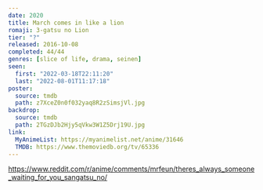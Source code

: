 ```yaml
---
date: 2020
title: March comes in like a lion
romaji: 3-gatsu no Lion
tier: "?"
released: 2016-10-08
completed: 44/44
genres: [slice of life, drama, seinen]
seen:
  first: "2022-03-18T22:11:20"
  last: "2022-08-01T11:17:18"
poster:
  source: tmdb
  path: z7XceZ0n0f032yaq8R2zSimsjVl.jpg
backdrop:
  source: tmdb
  path: 2TGzDJb2Hjy5qVkw3W1Z5Drj19U.jpg
link:
  MyAnimeList: https://myanimelist.net/anime/31646
  TMDB: https://www.themoviedb.org/tv/65336
---
```


<https://www.reddit.com/r/anime/comments/mrfeun/theres_always_someone_waiting_for_you_sangatsu_no/>
